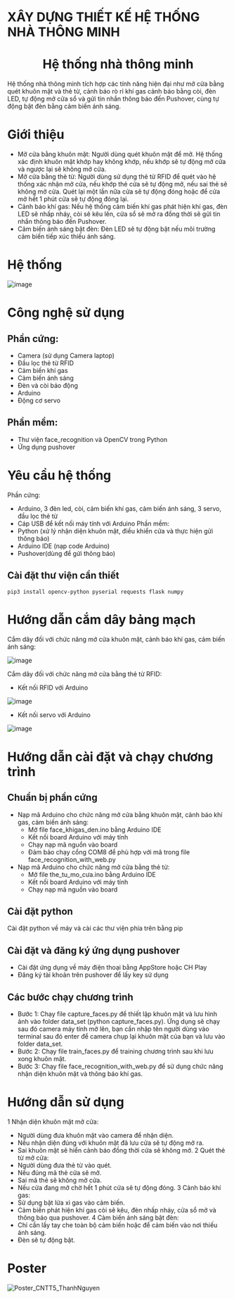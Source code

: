 ﻿# XÂY DỰNG THIẾT KẾ HỆ THỐNG NHÀ THÔNG MINH
 <div style="text-align: center;">

# Hệ thống nhà thông minh

</div>

Hệ thống nhà thông minh tích hợp các tính năng hiện đại như mở cửa bằng quét khuôn mặt và thẻ từ, cảnh báo rò rỉ khí gas cảnh báo bằng còi, đèn LED, tự động mở cửa sổ và gửi tin nhắn thông báo đến Pushover, cùng tự động bật đèn bằng cảm biến ánh sáng.
# Giới thiệu
- Mở cửa bằng khuôn mặt: Người dùng quét khuôn mặt để mở. Hệ thống xác định khuôn mặt khớp hay không khớp, nếu khớp sẽ tự động mở cửa và ngược lại sẽ không mở cửa.
- Mở cửa bằng thẻ từ: Người dùng sử dụng thẻ từ RFID để quét vào hệ thống xác nhận mở cửa, nếu khớp thẻ cửa sẽ tự động mở, nếu sai thẻ sẽ không mở cửa. Quét lại một lần nữa cửa sẽ tự động đóng hoặc để cửa mở hết 1 phút cửa sẽ tự động đóng lại. 
- Cảnh báo khí gas: Nếu hệ thống cảm biến khí gas phát hiện khí gas, đèn LED sẽ nhấp nháy, còi sẽ kêu lên, cửa sổ sẽ mở ra đồng thời sẽ gửi tin nhắn thông báo đến Pushover.
- Cảm biến ánh sáng bật đèn: Đèn LED sẽ tự động bật nếu môi trường cảm biến tiếp xúc thiếu ánh sáng.
# Hệ thống
![image](https://github.com/user-attachments/assets/04d9da18-c132-4642-96b0-d643cd312b08)
# Công nghệ sử dụng
## Phần cứng:
- Camera (sử dụng Camera laptop)
- Đầu lọc thẻ từ RFID
- Cảm biến khí gas
- Cảm biến ánh sáng
- Đèn và còi báo động
- Arduino
- Động cơ servo
## Phần mềm:
- Thư viện face_recognition và OpenCV trong Python
- Ứng dụng pushover
# Yêu cầu hệ thống
Phần cứng:
- Arduino, 3 đèn led, còi, cảm biến khí gas, cảm biến ánh sáng, 3 servo, đầu lọc thẻ từ
- Cáp USB để kết nối máy tính với Arduino
Phần mềm:
- Python (xử lý nhận diện khuôn mặt, điều khiển cửa và thực hiện gửi thông báo)
- Arduino IDE (nạp code Arduino)
- Pushover(dùng để gửi thông báo) 
## Cài đặt thư viện cần thiết
```pip3 install opencv-python pyserial requests flask numpy```
# Hướng dẫn cắm dây bảng mạch
Cắm dây đối với chức năng mở cửa khuôn mặt, cảnh báo khí gas, cảm biến ánh sáng: 

![image](https://github.com/user-attachments/assets/9b38467c-faf5-454c-b03c-c991f0fdf566)

Cắm dây đối với chức năng mở cửa bằng thẻ từ RFID:
- Kết nối RFID với Arduino

![image](https://github.com/user-attachments/assets/ca694cb4-f1fd-4984-8a1b-5783add3cd02)

- Kết nối servo với Arduino

![image](https://github.com/user-attachments/assets/f1a1dfc6-2b99-4303-87ec-59e3eb19dfbc)

# Hướng dẫn cài đặt và chạy chương trình
## Chuẩn bị phần cứng
- Nạp mã Arduino cho chức năng mở cửa bằng khuôn mặt, cảnh báo khí gas, cảm biến ánh sáng:
  + Mở file face_khigas_den.ino bằng Arduino IDE
  + Kết nối board Arduino với máy tính
  + Chạy nạp mã nguồn vào board
  + Đảm bảo chạy cổng COM8 để phù hợp với mã trong file face_recognition_with_web.py
- Nạp mã Arduino cho chức năng mở cửa bằng thẻ từ:
  + Mở file the_tu_mo_cưa.ino bằng Arduino IDE
  + Kết nối board Arduino với máy tính
  + Chạy nạp mã nguồn vào board
## Cài đặt python
Cài đặt python về máy và cài các thư viện phía trên bằng pip
## Cài đặt và đăng ký ứng dụng pushover
- Cài đặt ứng dụng về máy điện thoại bằng AppStore hoặc CH Play
- Đăng ký tài khoản trên pushover để lấy key sử dụng
## Các bước chạy chương trình
- Bước 1: Chạy file capture_faces.py để thiết lập khuôn mặt và lưu hình ảnh vào folder data_set (python capture_faces.py). Ứng dụng sẽ chạy sau đó camera máy tính mở lên, bạn cần nhập tên người dùng vào terminal sau đó enter để camera chụp lại khuôn mặt của bạn và lưu vào folder data_set.
- Bước 2: Chạy file train_faces.py để training chương trình sau khi lưu xong khuôn mặt.
- Bước 3: Chạy file face_recognition_with_web.py để sử dụng chức năng nhận diện khuôn mặt và thông báo khí gas.
# Hướng dẫn sử dụng 
1 Nhận diện khuôn mặt mở cửa: 
- Người dùng đưa khuôn mặt vào camera để nhận diện.
- Nếu nhận diện đúng với khuôn mặt đã lưu cửa sẽ tự động mở ra.
- Sai khuôn mặt sẽ hiển cảnh báo đồng thời cửa sẽ không mở.
2 Quét thẻ từ mở cửa:
- Người dùng đưa thẻ từ vào quét.
- Nếu đúng mã thẻ cửa sẽ mở.
- Sai mã thẻ sẽ không mở cửa.
- Nếu cửa đang mở chờ hết 1 phút cửa sẽ tự động đóng.
3 Cảnh báo khí gas:
- Sử dụng bật lửa xì gas vào cảm biến.
- Cảm biến phát hiện khí gas còi sẽ kêu, đèn nhấp nháy, cửa sổ mở và thông báo qua pushover.
4 Cảm biến ánh sáng bật đèn:
- Chỉ cần lấy tay che toàn bộ cảm biến hoặc để cảm biến vào nơi thiếu ánh sáng.
- Đèn sẽ tự động bật.
# Poster
![Poster_CNTT5_ThanhNguyen](https://github.com/user-attachments/assets/88c03204-924c-4363-b59b-c254b1a99b39)

